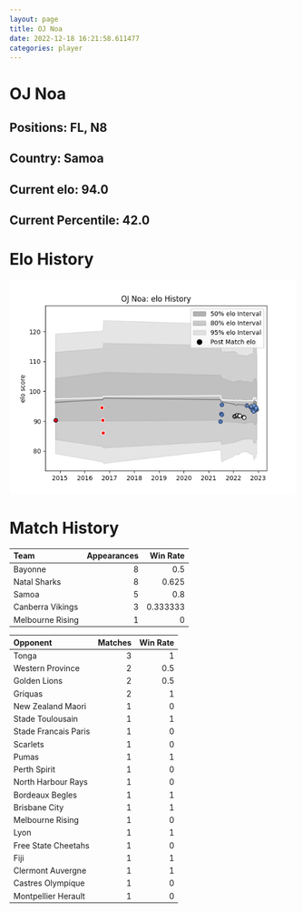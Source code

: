 ```yaml
---  
layout: page  
title: OJ Noa  
date: 2022-12-18 16:21:58.611477  
categories: player  
---
```

# OJ Noa

## Positions: FL, N8

## Country: Samoa

## Current elo: 94.0

## Current Percentile: 42.0

# Elo History


![elo history](history_OJNoa.png)
# Match History


| Team             |   Appearances |   Win Rate |
|:-----------------|--------------:|-----------:|
| Bayonne          |             8 |   0.5      |
| Natal Sharks     |             8 |   0.625    |
| Samoa            |             5 |   0.8      |
| Canberra Vikings |             3 |   0.333333 |
| Melbourne Rising |             1 |   0        |

| Opponent             |   Matches |   Win Rate |
|:---------------------|----------:|-----------:|
| Tonga                |         3 |        1   |
| Western Province     |         2 |        0.5 |
| Golden Lions         |         2 |        0.5 |
| Griquas              |         2 |        1   |
| New Zealand Maori    |         1 |        0   |
| Stade Toulousain     |         1 |        1   |
| Stade Francais Paris |         1 |        0   |
| Scarlets             |         1 |        0   |
| Pumas                |         1 |        1   |
| Perth Spirit         |         1 |        0   |
| North Harbour Rays   |         1 |        0   |
| Bordeaux Begles      |         1 |        1   |
| Brisbane City        |         1 |        1   |
| Melbourne Rising     |         1 |        0   |
| Lyon                 |         1 |        1   |
| Free State Cheetahs  |         1 |        0   |
| Fiji                 |         1 |        1   |
| Clermont Auvergne    |         1 |        1   |
| Castres Olympique    |         1 |        0   |
| Montpellier Herault  |         1 |        0   |